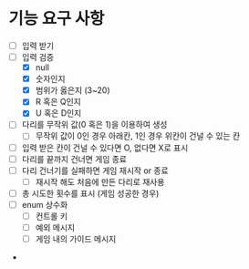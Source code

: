 # 기능 요구 사항
- [ ] 입력 받기
- [ ] 입력 검증
  - [x] null
  - [x] 숫자인지
  - [x] 범위가 옳은지 (3~20)
  - [x] R 혹은 Q인지
  - [x] U 혹은 D인지
- [ ] 다리를 무작위 값(0 혹은 1)을 이용하여 생성
  - [ ] 무작위 값이 0인 경우 아래칸, 1인 경우 위칸이 건널 수 있는 칸
- [ ] 입력 받은 칸이 건널 수 있다면 O, 없다면 X로 표시
- [ ] 다리를 끝까지 건너면 게임 종료
- [ ] 다리 건너기를 실패하면 게임 재시작 or 종료
  - [ ] 재시작 해도 처음에 만든 다리로 재사용
- [ ] 총 시도한 횟수를 표시 (게임 성공한 경우)
- [ ] enum 상수화
  - [ ] 컨트롤 키
  - [ ] 예외 메시지
  - [ ] 게임 내의 가이드 메시지
- 